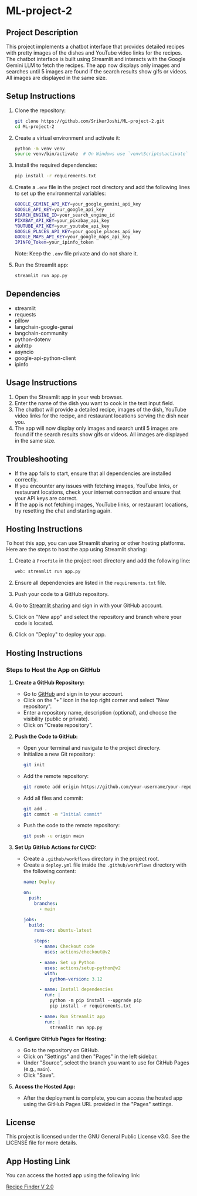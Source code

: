 # ML-project-2

## Project Description

This project implements a chatbot interface that provides detailed recipes with pretty images of the dishes and YouTube video links for the recipes. The chatbot interface is built using Streamlit and interacts with the Google Gemini LLM to fetch the recipes. The app now displays only images and searches until 5 images are found if the search results show gifs or videos. All images are displayed in the same size.


## Setup Instructions

1. Clone the repository:
   ```bash
   git clone https://github.com/SrikerJoshi/ML-project-2.git
   cd ML-project-2
   ```

2. Create a virtual environment and activate it:
   ```bash
   python -m venv venv
   source venv/bin/activate  # On Windows use `venv\Scripts\activate`
   ```

3. Install the required dependencies:
   ```bash
   pip install -r requirements.txt
   ```

4. Create a `.env` file in the project root directory and add the following lines to set up the environmental variables:
   ```bash
   GOOGLE_GEMINI_API_KEY=your_google_gemini_api_key
   GOOGLE_API_KEY=your_google_api_key
   SEARCH_ENGINE_ID=your_search_engine_id
   PIXABAY_API_KEY=your_pixabay_api_key
   YOUTUBE_API_KEY=your_youtube_api_key
   GOOGLE_PLACES_API_KEY=your_google_places_api_key
   GOOGLE_MAPS_API_KEY=your_google_maps_api_key
   IPINFO_Token=your_ipinfo_token
   ```

   Note: Keep the `.env` file private and do not share it.

5. Run the Streamlit app:
   ```bash
   streamlit run app.py
   ```

## Dependencies

- streamlit
- requests
- pillow
- langchain-google-genai
- langchain-community
- python-dotenv
- aiohttp
- asyncio
- google-api-python-client
- ipinfo

## Usage Instructions

1. Open the Streamlit app in your web browser.
2. Enter the name of the dish you want to cook in the text input field.
3. The chatbot will provide a detailed recipe, images of the dish, YouTube video links for the recipe, and restaurant locations serving the dish near you.
4. The app will now display only images and search until 5 images are found if the search results show gifs or videos. All images are displayed in the same size.

## Troubleshooting

- If the app fails to start, ensure that all dependencies are installed correctly.
- If you encounter any issues with fetching images, YouTube links, or restaurant locations, check your internet connection and ensure that your API keys are correct.
- If the app is not fetching images, YouTube links, or restaurant locations, try resetting the chat and starting again.

## Hosting Instructions

To host this app, you can use Streamlit sharing or other hosting platforms. Here are the steps to host the app using Streamlit sharing:

1. Create a `Procfile` in the project root directory and add the following line:
   ```bash
   web: streamlit run app.py
   ```

2. Ensure all dependencies are listed in the `requirements.txt` file.

3. Push your code to a GitHub repository.

4. Go to [Streamlit sharing](https://streamlit.io/sharing) and sign in with your GitHub account.

5. Click on "New app" and select the repository and branch where your code is located.

6. Click on "Deploy" to deploy your app.

## Hosting Instructions

### Steps to Host the App on GitHub

1. **Create a GitHub Repository:**
   - Go to [GitHub](https://github.com/) and sign in to your account.
   - Click on the "+" icon in the top right corner and select "New repository".
   - Enter a repository name, description (optional), and choose the visibility (public or private).
   - Click on "Create repository".

2. **Push the Code to GitHub:**
   - Open your terminal and navigate to the project directory.
   - Initialize a new Git repository:
     ```bash
     git init
     ```
   - Add the remote repository:
     ```bash
     git remote add origin https://github.com/your-username/your-repository-name.git
     ```
   - Add all files and commit:
     ```bash
     git add .
     git commit -m "Initial commit"
     ```
   - Push the code to the remote repository:
     ```bash
     git push -u origin main
     ```

3. **Set Up GitHub Actions for CI/CD:**
   - Create a `.github/workflows` directory in the project root.
   - Create a `deploy.yml` file inside the `.github/workflows` directory with the following content:
     ```yaml
     name: Deploy

     on:
       push:
         branches:
           - main

     jobs:
       build:
         runs-on: ubuntu-latest

         steps:
           - name: Checkout code
             uses: actions/checkout@v2

           - name: Set up Python
             uses: actions/setup-python@v2
             with:
               python-version: 3.12

           - name: Install dependencies
             run: |
               python -m pip install --upgrade pip
               pip install -r requirements.txt

           - name: Run Streamlit app
             run: |
               streamlit run app.py
     ```

4. **Configure GitHub Pages for Hosting:**
   - Go to the repository on GitHub.
   - Click on "Settings" and then "Pages" in the left sidebar.
   - Under "Source", select the branch you want to use for GitHub Pages (e.g., `main`).
   - Click "Save".

5. **Access the Hosted App:**
   - After the deployment is complete, you can access the hosted app using the GitHub Pages URL provided in the "Pages" settings.

## License

This project is licensed under the GNU General Public License v3.0. See the LICENSE file for more details.

## App Hosting Link

You can access the hosted app using the following link:

[Recipe Finder V 2.0](https://recipe-finder-v-02.streamlit.app/)
